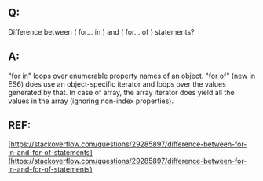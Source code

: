 ## Q:
Difference between ( for... in ) and ( for... of ) statements?
## A:
"for in" loops over enumerable property names of an object.
"for of" (new in ES6) does use an object-specific iterator and loops over the values generated by that.
In case of array, the array iterator does yield all the values in the array (ignoring non-index properties).
## REF:
[https://stackoverflow.com/questions/29285897/difference-between-for-in-and-for-of-statements](https://stackoverflow.com/questions/29285897/difference-between-for-in-and-for-of-statements)


